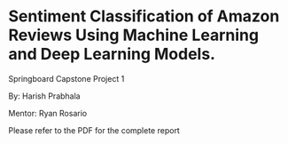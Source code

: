 # Sentiment Classification of Amazon Reviews Using Machine Learning and Deep Learning Models.

Springboard Capstone Project 1

By: Harish Prabhala

Mentor: Ryan Rosario

Please refer to the PDF for the complete report
